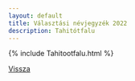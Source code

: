 ```yaml
---
layout: default
title: Választási névjegyzék 2022
description: Tahitótfalu
---
```


{% include Tahitootfalu.html %}

[Vissza](./)